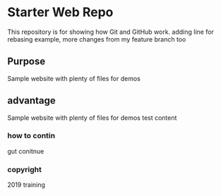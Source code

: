 # Starter Web Repo

This repository is for showing how Git and GitHub work. adding 
line for rebasing example,
more changes from my feature branch too

## Purpose

Sample website with plenty of files for demos

## advantage
Sample website with plenty of files for demos test content

### how to contin	
gut conitnue

### copyright
2019 training 